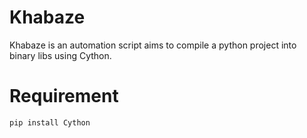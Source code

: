 # Khabaze
Khabaze is an automation script aims to compile a python project into binary libs using Cython.

# Requirement
`pip install Cython`

